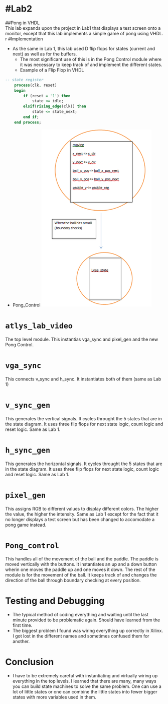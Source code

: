 #Lab2
====

##Pong in VHDL  
This lab expands upon the project in Lab1 that displays a test screen onto a monitor,
except that this lab implements a simple game of pong using VHDL.
r
#Implementation

- As the same in Lab 1, this lab used D flip flops for states (current and next) as well as for the buffers.
  - The most significant use of this is in the Pong Control module where it was necessary to keep track of
    and implement the different states.
  - Example of a Flip Flop in VHDL
``` VHDL
-- state register
	process(clk, reset)
	begin
		if (reset = '1') then
			state <= idle;
		elsif(rising_edge(clk)) then
			state <= state_next;
		end if;
	end process;
```

- Pong_Control
![alt text](Pong_Control.PNG "Pong Control")


# `atlys_lab_video`
The top level module. This instantias vga_sync and pixel_gen and the new Pong Control.

# `vga_sync`
This connects v_sync and h_sync. It instantiates both of them (same as Lab 1)

# `v_sync_gen`
This generates the vertical signals. It cycles throught the 5 states that are in the state diagram. It uses three flip flops for next state logic, count logic and reset logic.
Same as Lab 1.

# `h_sync_gen`
This generates the horizontal signals. It cycles throught the 5 states that are in the state diagram. It uses three flip flops for next state logic, count logic and reset logic.
Same as Lab 1.

# `pixel_gen`
This assigns RGB to different values to display different colors. The higher the value, the higher the intensity.
Same as Lab 1 except for the fact that it no longer displays a test screen but has been changed to accomodate a pong game instead.

# `Pong_control`
This handles all of the movement of the ball and the paddle. The paddle is moved vertically with the buttons. It instantiates an up and a down button wherin one moves the paddle up and one moves it down. The rest of the module is for the movement of the ball. It keeps track of and changes the direction of the ball through boundary checking at every position.

# Testing and Debugging
- The typical method of coding everything and waiting until the last minute provided to be problematic again. Should have learned from the first time.
- The biggest problem I found was wiring everything up correctly in Xilinx. I got lost in the different names and sometimes confused them for another.

# Conclusion
- I have to be extremely careful with instantiating and virtually wiring up everything in the top levels. I learned that there are many, many ways you can build state machines to solve the same problem. One can use a lot of little states or one can combine the little states into fewer bigger states with more variables used in them.


